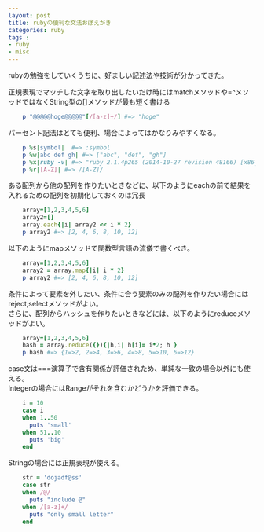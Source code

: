 ```yaml
---
layout: post
title: rubyの便利な文法おぼえがき
categories: ruby
tags : 
- ruby
- misc
---
```


rubyの勉強をしていくうちに、好ましい記述法や技術が分かってきた。

正規表現でマッチした文字を取り出したいだけ時にはmatchメソッドや=^メソッドではなくString型の[]メソッドが最も短く書ける

```ruby
    p "@@@@@hoge@@@@@"[/[a-z]+/] #=> "hoge"
```

パーセント記法はとても便利、場合によってはかなりみやすくなる。

```ruby
    p %s|symbol|  #=> :symbol
    p %w|abc def gh| #=> ["abc", "def", "gh"]
    p %x|ruby -v| #=> "ruby 2.1.4p265 (2014-10-27 revision 48166) [x86_64-linux]\n"
    p %r|[A-Z]| #=> /[A-Z]/
```

ある配列から他の配列を作りたいときなどに、以下のようにeachの前で結果を入れるための配列を初期化しておくのは冗長

```ruby
    array=[1,2,3,4,5,6]
    array2=[]
    array.each{|i| array2 << i * 2}
    p array2 #=> [2, 4, 6, 8, 10, 12]
```

以下のようにmapメソッドで関数型言語の流儀で書くべき。

```ruby
    array=[1,2,3,4,5,6]
    array2 = array.map{|i| i * 2}
    p array2 #=> [2, 4, 6, 8, 10, 12]
```

条件によって要素を外したい、条件に合う要素のみの配列を作りたい場合にはreject,selectメソッドがよい。  
さらに、配列からハッシュを作りたいときなどには、以下のようにreduceメソッドがよい。

```ruby
    array=[1,2,3,4,5,6]
    hash = array.reduce({}){|h,i| h[i]= i*2; h }
    p hash #=> {1=>2, 2=>4, 3=>6, 4=>8, 5=>10, 6=>12}
```

case文は===演算子で含有関係が評価されため、単純な一致の場合以外にも使える。  
Integerの場合にはRangeがそれを含むかどうかを評価できる。

```ruby 
    i = 10
    case i
    when 1..50
      puts 'small'
    when 51..10
      puts 'big'
    end
```

Stringの場合には正規表現が使える。

```ruby
    str = 'dojadf@ss'
    case str
    when /@/
      puts "include @"
    when /[a-z]+/
      puts "only small letter"
    end
```